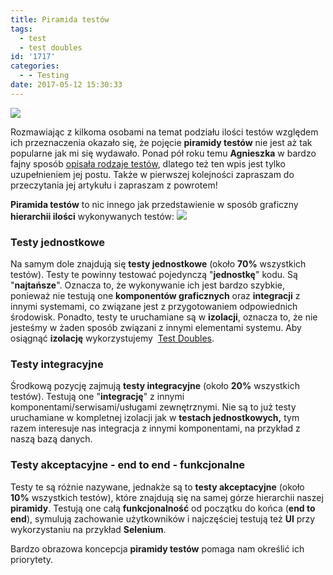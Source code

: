 ```yaml
---
title: Piramida testów
tags:
  - test
  - test doubles
id: '1717'
categories:
  - - Testing
date: 2017-05-12 15:30:33
---
```


[![](http://codecouple.pl/wp-content/uploads/2017/05/testingLogo.png)](http://codecouple.pl/wp-content/uploads/2017/05/testingLogo.png)

Rozmawiając z kilkoma osobami na temat podziału ilości testów względem ich przeznaczenia okazało się, że pojęcie **piramidy testów** nie jest aż tak popularne jak mi się wydawało. Ponad pół roku temu **Agnieszka** w bardzo fajny sposób [opisała rodzaje testów](http://codecouple.pl/2016/02/17/testy-poziomy-i-typy/), dlatego też ten wpis jest tylko uzupełnieniem jej postu. Także w pierwszej kolejności zapraszam do przeczytania jej artykułu i zapraszam z powrotem!
<!-- more -->
**Piramida testów** to nic innego jak przedstawienie w sposób graficzny **hierarchii ilości** wykonywanych testów: [![](http://codecouple.pl/wp-content/uploads/2017/05/testPyramid.png)](http://codecouple.pl/wp-content/uploads/2017/05/testPyramid.png)

### Testy jednostkowe

Na samym dole znajdują się **testy jednostkowe** (około **70%** wszystkich testów). Testy te powinny testować pojedynczą "**jednostkę**" kodu. Są "**najtańsze**". Oznacza to, że wykonywanie ich jest bardzo szybkie, ponieważ nie testują one **komponentów graficznych** oraz **integracji** z innymi systemami, co związane jest z przygotowaniem odpowiednich środowisk. Ponadto, testy te uruchamiane są w **izolacji**, oznacza to, że nie jesteśmy w żaden sposób związani z innymi elementami systemu. Aby osiągnąć **izolację** wykorzystujemy  [Test Doubles](https://martinfowler.com/bliki/TestDouble.html).

### Testy integracyjne

Środkową pozycję zajmują **testy integracyjne** (około **20%** wszystkich testów). Testują one "**integrację**" z innymi komponentami/serwisami/usługami zewnętrznymi. Nie są to już testy uruchamiane w kompletnej izolacji jak w **testach jednostkowych,** tym razem interesuje nas integracja z innymi komponentami, na przykład z naszą bazą danych.

### Testy akceptacyjne - end to end - funkcjonalne

Testy te są różnie nazywane, jednakże są to **testy akceptacyjne** (około **10%** wszystkich testów), które znajdują się na samej górze hierarchii naszej **piramidy**. Testują one całą **funkcjonalność** od początku do końca (**end to end**), symulują zachowanie użytkowników i najczęściej testują też **UI** przy wykorzystaniu na przykład **Selenium**.

Bardzo obrazowa koncepcja **piramidy testów** pomaga nam określić ich priorytety.